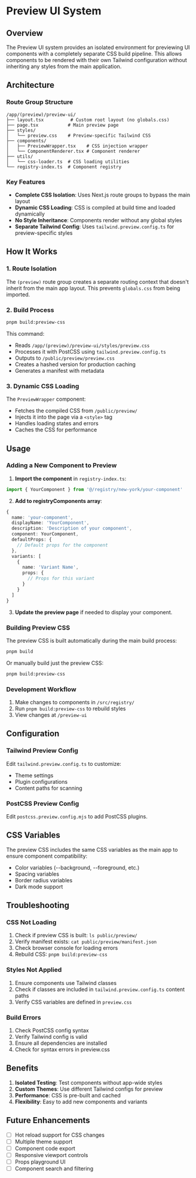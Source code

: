 # Preview UI System

## Overview

The Preview UI system provides an isolated environment for previewing UI components with a completely separate CSS build pipeline. This allows components to be rendered with their own Tailwind configuration without inheriting any styles from the main application.

## Architecture

### Route Group Structure
```
/app/(preview)/preview-ui/
├── layout.tsx          # Custom root layout (no globals.css)
├── page.tsx           # Main preview page
├── styles/
│   └── preview.css    # Preview-specific Tailwind CSS
├── components/
│   ├── PreviewWrapper.tsx    # CSS injection wrapper
│   └── ComponentRenderer.tsx # Component renderer
├── utils/
│   └── css-loader.ts  # CSS loading utilities
└── registry-index.ts  # Component registry
```

### Key Features
- **Complete CSS Isolation**: Uses Next.js route groups to bypass the main layout
- **Dynamic CSS Loading**: CSS is compiled at build time and loaded dynamically
- **No Style Inheritance**: Components render without any global styles
- **Separate Tailwind Config**: Uses `tailwind.preview.config.ts` for preview-specific styles

## How It Works

### 1. Route Isolation
The `(preview)` route group creates a separate routing context that doesn't inherit from the main app layout. This prevents `globals.css` from being imported.

### 2. Build Process
```bash
pnpm build:preview-css
```
This command:
- Reads `/app/(preview)/preview-ui/styles/preview.css`
- Processes it with PostCSS using `tailwind.preview.config.ts`
- Outputs to `/public/preview/preview.css`
- Creates a hashed version for production caching
- Generates a manifest with metadata

### 3. Dynamic CSS Loading
The `PreviewWrapper` component:
- Fetches the compiled CSS from `/public/preview/`
- Injects it into the page via a `<style>` tag
- Handles loading states and errors
- Caches the CSS for performance

## Usage

### Adding a New Component to Preview

1. **Import the component** in `registry-index.ts`:
```typescript
import { YourComponent } from '@/registry/new-york/your-component'
```

2. **Add to registryComponents array**:
```typescript
{
  name: 'your-component',
  displayName: 'YourComponent',
  description: 'Description of your component',
  component: YourComponent,
  defaultProps: {
    // Default props for the component
  },
  variants: [
    {
      name: 'Variant Name',
      props: {
        // Props for this variant
      }
    }
  ]
}
```

3. **Update the preview page** if needed to display your component.

### Building Preview CSS

The preview CSS is built automatically during the main build process:
```bash
pnpm build
```

Or manually build just the preview CSS:
```bash
pnpm build:preview-css
```

### Development Workflow

1. Make changes to components in `/src/registry/`
2. Run `pnpm build:preview-css` to rebuild styles
3. View changes at `/preview-ui`

## Configuration

### Tailwind Preview Config
Edit `tailwind.preview.config.ts` to customize:
- Theme settings
- Plugin configurations
- Content paths for scanning

### PostCSS Preview Config
Edit `postcss.preview.config.mjs` to add PostCSS plugins.

## CSS Variables

The preview CSS includes the same CSS variables as the main app to ensure component compatibility:
- Color variables (--background, --foreground, etc.)
- Spacing variables
- Border radius variables
- Dark mode support

## Troubleshooting

### CSS Not Loading
1. Check if preview CSS is built: `ls public/preview/`
2. Verify manifest exists: `cat public/preview/manifest.json`
3. Check browser console for loading errors
4. Rebuild CSS: `pnpm build:preview-css`

### Styles Not Applied
1. Ensure components use Tailwind classes
2. Check if classes are included in `tailwind.preview.config.ts` content paths
3. Verify CSS variables are defined in `preview.css`

### Build Errors
1. Check PostCSS config syntax
2. Verify Tailwind config is valid
3. Ensure all dependencies are installed
4. Check for syntax errors in preview.css

## Benefits

1. **Isolated Testing**: Test components without app-wide styles
2. **Custom Themes**: Use different Tailwind configs for preview
3. **Performance**: CSS is pre-built and cached
4. **Flexibility**: Easy to add new components and variants

## Future Enhancements

- [ ] Hot reload support for CSS changes
- [ ] Multiple theme support
- [ ] Component code export
- [ ] Responsive viewport controls
- [ ] Props playground UI
- [ ] Component search and filtering